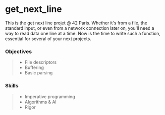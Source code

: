 # get_next_line
This is the get next line projet @ 42 Paris.
Whether it's from a file, the standard input, or even from a network connection later on, you'll need a way to read data one line at a time. Now is the time to write such a function, essential for several of your next projects.
### Objectives
> - File descriptors 
> - Buffering 
> - Basic parsing 
### Skills
> - Imperative programming
> - Algorithms & AI
> - Rigor
